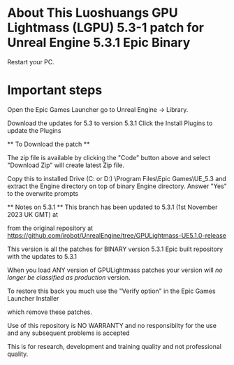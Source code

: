 About This Luoshuangs GPU Lightmass (LGPU) 5.3-1 patch for Unreal Engine 5.3.1 Epic Binary
====================================================================================
Restart your PC.  


Important steps
===============

Open the Epic Games Launcher go to Unreal Engine -> Library.

Download the updates for 5.3 to version 5.3.1 Click the Install Plugins to update the Plugins

** To Download the patch **

The zip file is available by clicking the "Code" button above and select "Download Zip" will create latest Zip file.

Copy this to installed Drive (C: or D:) \Program Files\Epic Games\UE_5.3 and extract the Engine directory on top of binary Engine directory. Answer "Yes" to the overwrite prompts

** Notes on 5.3.1 **
This branch has been updated to 5.3.1 (1st November 2023 UK GMT) at

from the original repository at https://github.com/irobot/UnrealEngine/tree/GPULightmass-UE5.1.0-release

This version is all the patches for BINARY version 5.3.1 Epic built repository with the updates to 5.3.1


When you load ANY version of GPULightmass patches your version will *no longer be classified as production* version. 

To restore this back you much use the "Verify option" in the Epic Games Launcher Installer

which remove these patches.

Use of this repository is NO WARRANTY and no responsibilty for the use and any subsequent problems is accepted


This is for research, development and training quality and not professional quality.
